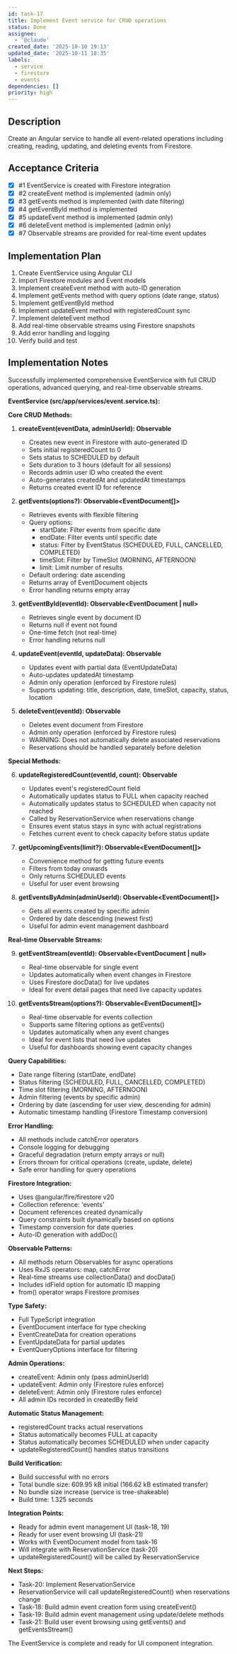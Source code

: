 ```yaml
---
id: task-17
title: Implement Event service for CRUD operations
status: Done
assignee:
  - '@claude'
created_date: '2025-10-10 19:13'
updated_date: '2025-10-11 18:35'
labels:
  - service
  - firestore
  - events
dependencies: []
priority: high
---
```


## Description

<!-- SECTION:DESCRIPTION:BEGIN -->
Create an Angular service to handle all event-related operations including creating, reading, updating, and deleting events from Firestore.
<!-- SECTION:DESCRIPTION:END -->

## Acceptance Criteria
<!-- AC:BEGIN -->
- [x] #1 EventService is created with Firestore integration
- [x] #2 createEvent method is implemented (admin only)
- [x] #3 getEvents method is implemented (with date filtering)
- [x] #4 getEventById method is implemented
- [x] #5 updateEvent method is implemented (admin only)
- [x] #6 deleteEvent method is implemented (admin only)
- [x] #7 Observable streams are provided for real-time event updates
<!-- AC:END -->

## Implementation Plan

<!-- SECTION:PLAN:BEGIN -->
1. Create EventService using Angular CLI
2. Import Firestore modules and Event models
3. Implement createEvent method with auto-ID generation
4. Implement getEvents method with query options (date range, status)
5. Implement getEventById method
6. Implement updateEvent method with registeredCount sync
7. Implement deleteEvent method
8. Add real-time observable streams using Firestore snapshots
9. Add error handling and logging
10. Verify build and test
<!-- SECTION:PLAN:END -->

## Implementation Notes

<!-- SECTION:NOTES:BEGIN -->
Successfully implemented comprehensive EventService with full CRUD operations, advanced querying, and real-time observable streams.

**EventService (src/app/services/event.service.ts):**

**Core CRUD Methods:**

1. **createEvent(eventData, adminUserId): Observable<string>**
   - Creates new event in Firestore with auto-generated ID
   - Sets initial registeredCount to 0
   - Sets status to SCHEDULED by default
   - Sets duration to 3 hours (default for all sessions)
   - Records admin user ID who created the event
   - Auto-generates createdAt and updatedAt timestamps
   - Returns created event ID for reference

2. **getEvents(options?): Observable<EventDocument[]>**
   - Retrieves events with flexible filtering
   - Query options:
     - startDate: Filter events from specific date
     - endDate: Filter events until specific date
     - status: Filter by EventStatus (SCHEDULED, FULL, CANCELLED, COMPLETED)
     - timeSlot: Filter by TimeSlot (MORNING, AFTERNOON)
     - limit: Limit number of results
   - Default ordering: date ascending
   - Returns array of EventDocument objects
   - Error handling returns empty array

3. **getEventById(eventId): Observable<EventDocument | null>**
   - Retrieves single event by document ID
   - Returns null if event not found
   - One-time fetch (not real-time)
   - Error handling returns null

4. **updateEvent(eventId, updateData): Observable<void>**
   - Updates event with partial data (EventUpdateData)
   - Auto-updates updatedAt timestamp
   - Admin only operation (enforced by Firestore rules)
   - Supports updating: title, description, date, timeSlot, capacity, status, location

5. **deleteEvent(eventId): Observable<void>**
   - Deletes event document from Firestore
   - Admin only operation (enforced by Firestore rules)
   - WARNING: Does not automatically delete associated reservations
   - Reservations should be handled separately before deletion

**Special Methods:**

6. **updateRegisteredCount(eventId, count): Observable<void>**
   - Updates event's registeredCount field
   - Automatically updates status to FULL when capacity reached
   - Automatically updates status to SCHEDULED when capacity not reached
   - Called by ReservationService when reservations change
   - Ensures event status stays in sync with actual registrations
   - Fetches current event to check capacity before status update

7. **getUpcomingEvents(limit?): Observable<EventDocument[]>**
   - Convenience method for getting future events
   - Filters from today onwards
   - Only returns SCHEDULED events
   - Useful for user event browsing

8. **getEventsByAdmin(adminUserId): Observable<EventDocument[]>**
   - Gets all events created by specific admin
   - Ordered by date descending (newest first)
   - Useful for admin event management dashboard

**Real-time Observable Streams:**

9. **getEventStream(eventId): Observable<EventDocument | null>**
   - Real-time observable for single event
   - Updates automatically when event changes in Firestore
   - Uses Firestore docData() for live updates
   - Ideal for event detail pages that need live capacity updates

10. **getEventsStream(options?): Observable<EventDocument[]>**
    - Real-time observable for events collection
    - Supports same filtering options as getEvents()
    - Updates automatically when any event changes
    - Ideal for event lists that need live updates
    - Useful for dashboards showing event capacity changes

**Query Capabilities:**
- Date range filtering (startDate, endDate)
- Status filtering (SCHEDULED, FULL, CANCELLED, COMPLETED)
- Time slot filtering (MORNING, AFTERNOON)
- Admin filtering (events by specific admin)
- Ordering by date (ascending for user view, descending for admin)
- Automatic timestamp handling (Firestore Timestamp conversion)

**Error Handling:**
- All methods include catchError operators
- Console logging for debugging
- Graceful degradation (return empty arrays or null)
- Errors thrown for critical operations (create, update, delete)
- Safe error handling for query operations

**Firestore Integration:**
- Uses @angular/fire/firestore v20
- Collection reference: 'events'
- Document references created dynamically
- Query constraints built dynamically based on options
- Timestamp conversion for date queries
- Auto-ID generation with addDoc()

**Observable Patterns:**
- All methods return Observables for async operations
- Uses RxJS operators: map, catchError
- Real-time streams use collectionData() and docData()
- Includes idField option for automatic ID mapping
- from() operator wraps Firestore promises

**Type Safety:**
- Full TypeScript integration
- EventDocument interface for type checking
- EventCreateData for creation operations
- EventUpdateData for partial updates
- EventQueryOptions interface for filtering

**Admin Operations:**
- createEvent: Admin only (pass adminUserId)
- updateEvent: Admin only (Firestore rules enforce)
- deleteEvent: Admin only (Firestore rules enforce)
- All admin IDs recorded in createdBy field

**Automatic Status Management:**
- registeredCount tracks actual reservations
- Status automatically becomes FULL at capacity
- Status automatically becomes SCHEDULED when under capacity
- updateRegisteredCount() handles status transitions

**Build Verification:**
- Build successful with no errors
- Total bundle size: 609.95 kB initial (166.62 kB estimated transfer)
- No bundle size increase (service is tree-shakeable)
- Build time: 1.325 seconds

**Integration Points:**
- Ready for admin event management UI (task-18, 19)
- Ready for user event browsing UI (task-21)
- Works with EventDocument model from task-16
- Will integrate with ReservationService (task-20)
- updateRegisteredCount() will be called by ReservationService

**Next Steps:**
- Task-20: Implement ReservationService
- ReservationService will call updateRegisteredCount() when reservations change
- Task-18: Build admin event creation form using createEvent()
- Task-19: Build admin event management using update/delete methods
- Task-21: Build user event browsing using getEvents() and getEventsStream()

The EventService is complete and ready for UI component integration.
<!-- SECTION:NOTES:END -->
